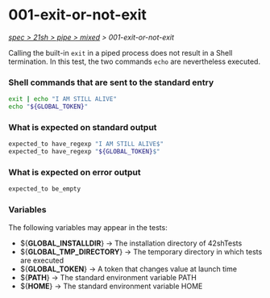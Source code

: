 # 001-exit-or-not-exit

*[spec > 21sh > pipe > mixed](..) > 001-exit-or-not-exit*

Calling the built-in `exit` in a piped process does not result in a Shell termination.
In this test, the two commands `echo` are nevertheless executed.
### Shell commands that are sent to the standard entry

```bash
exit | echo "I AM STILL ALIVE"
echo "${GLOBAL_TOKEN}"

```

### What is expected on standard output

```bash
expected_to have_regexp "I AM STILL ALIVE$"
expected_to have_regexp "${GLOBAL_TOKEN}$"

```

### What is expected on error output

```bash
expected_to be_empty

```

### Variables

The following variables may appear in the tests:

* ${**GLOBAL_INSTALLDIR**} -> The installation directory of 42shTests
* ${**GLOBAL_TMP_DIRECTORY**} -> The temporary directory in which tests are executed
* ${**GLOBAL_TOKEN**} -> A token that changes value at launch time
* ${**PATH**} -> The standard environment variable PATH
* ${**HOME**} -> The standard environment variable HOME
